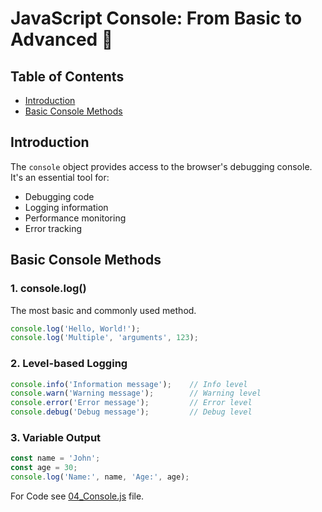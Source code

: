 
# JavaScript Console: From Basic to Advanced 🚀

## Table of Contents
- [Introduction](#introduction)
- [Basic Console Methods](#basic-console-methods)

## Introduction

The `console` object provides access to the browser's debugging console. It's an essential tool for:
- Debugging code
- Logging information
- Performance monitoring
- Error tracking

## Basic Console Methods

### 1. console.log()
The most basic and commonly used method.
```javascript
console.log('Hello, World!');
console.log('Multiple', 'arguments', 123);
```

### 2. Level-based Logging
```javascript
console.info('Information message');    // Info level
console.warn('Warning message');        // Warning level
console.error('Error message');         // Error level
console.debug('Debug message');         // Debug level
```

### 3. Variable Output
```javascript
const name = 'John';
const age = 30;
console.log('Name:', name, 'Age:', age);
```
For Code see [04_Console.js](./04_Console.js) file.